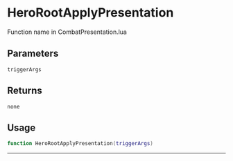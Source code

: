 # HeroRootApplyPresentation
Function name in CombatPresentation.lua
## Parameters
`triggerArgs`
## Returns
`none`
## Usage
```lua
function HeroRootApplyPresentation(triggerArgs)
```
---
